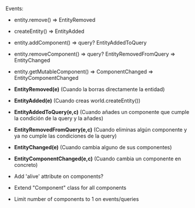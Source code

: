 Events:
- entity.remove() => EntityRemoved
- createEntity() => EntityAdded
- entity.addComponent() => query? EntityAddedToQuery
- entity.removeComponent() => query? EntityRemovedFromQuery
  => EntityChanged
- entity.getMutableComponent() => ComponentChanged
  => EntityComponentChanged

- **EntityRemoved(e)** (Cuando la borras directamente la entidad)
- **EntityAdded(e)** (Cuando creas world.createEntity())
- **EntityAddedToQuery(e,c)** (Cuando añades un componente que cumple la condición de la query y la añades)
- **EntityRemovedFromQuery(e,c)** (Cuando eliminas algún componente y ya no cumple las condiciones de la query)
- **EntityChanged(e)** (Cuando cambia alguno de sus componentes)
- **EntityComponentChanged(e,c)** (Cuando cambia un componente en concreto)

- Add 'alive' attribute on components?
- Extend "Component" class for all components
- Limit number of components to 1 on events/queries